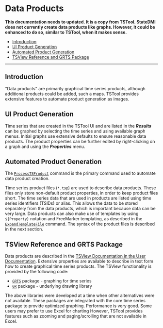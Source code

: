 # Data Products #

**This documentation needs to updated.  It is a copy from TSTool.
StateDMI does not currently create data products like graphs.
However, it could be enhanced to do so, similar to TSTool, when it makes sense.**

*   [Introduction](#introduction)
*   [UI Product Generation](#ui-product-generation)
*   [Automated Product Generation](#automated-product-generation)
*   [TSView Reference and GRTS Package](#tsview-reference-and-grts-package)

-----------------

## Introduction ##

"Data products" are primarily graphical time series products, although additional products could be added, such a maps.
TSTool provides extensive features to automate product generation as images.

## UI Product Generation ##

Time series that are created in the TSTool UI and are listed in the ***Results*** can be graphed by selecting the time series
and using available graph menus.
Initial graphs use extensive defaults to ensure reasonable data products.
The product properties can be further edited by right-clicking on a graph and using the ***Properties*** menu.

## Automated Product Generation ##

The [`ProcessTSProduct`](https://opencdss.state.co.us/tstool/latest/doc-user/command-ref/ProcessTSProduct/ProcessTSProduct/) command
is the primary command used to automate data product creation.

Time series product files (`*.tsp`) are used to describe data products.
These files only store non-default product properties, in order to keep product files short.
The time series data that are used in products are listed using time series identifiers (TSIDs) or alias.
This allows the data to be stored separately from the data products,
which is important because data can be very large.
Data products can also make use of templates by using `${Property}` notation and
FreeMarker templating, as described in the
[`ExpandTemplateFile`](https://opencdss.state.co.us/tstool/latest/doc-user/command-ref/ExpandTemplateFile/ExpandTemplateFile/) command.
The syntax of the product files is described in the next section.

## TSView Reference and GRTS Package ##

Data products are described in the
[TSView Documentation in the User Documentation](https://opencdss.state.co.us/tstool/latest/doc-user/appendix-tsview/tsview/).
Extensive properties are available to describe in text form how to create graphical time series products.
The TSView functionality is provided by the following code:

*   [`GRTS`](https://github.com/OpenCDSS/cdss-lib-common-java/tree/master/src/RTi/GRTS) package - graphing for time series
*   [`GR`](https://github.com/OpenCDSS/cdss-lib-common-java/tree/master/src/RTi/GR) package - underlying drawing library

The above libraries were developed at a time when other alternatives were not available.
These packages are integrated with the core time series package to provide optimized graphing.
Performance is very good.
Some users may prefer to use Excel for charting
However, TSTool provides features such as zooming and paging/scrolling that are not available in Excel.
